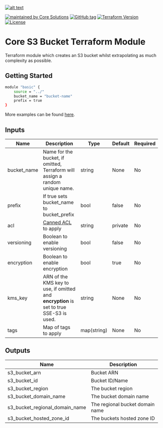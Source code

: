 [![alt text](https://coresolutions.ltd/media/core-solutions-82.png "Core Solutions")](https://coresolutions.ltd)

[![maintained by Core Solutions](https://img.shields.io/badge/maintained%20by-coresolutions.ltd-00607c.svg)](https://coresolutions.ltd)
[![GitHub tag](https://img.shields.io/github/v/tag/coresolutions-ltd/terraform-aws-s3-bucket.svg?label=latest)](https://github.com/coresolutions-ltd/terraform-aws-s3-bucket/releases)
[![Terraform Version](https://img.shields.io/badge/terraform-~%3E%200.12.20-623ce4.svg)](https://github.com/hashicorp/terraform/releases)
[![License](https://img.shields.io/badge/License-Apache%202.0-brightgreen.svg)](https://opensource.org/licenses/Apache-2.0)

# Core S3 Bucket Terraform Module

Terraform module which creates an S3 bucket whilst extrapolating as much complexity as possible.

## Getting Started

```sh
module "basic" {
    source = "../"
    bucket_name = "bucket-name"
    prefix = true
}
```

More examples can be found [here](https://github.com/coresolutions-ltd/terraform-aws-s3-bucket/tree/master/examples).


## Inputs


|     Name    |                                               Description                                           |    Type     | Default | Required |
| ----------- | --------------------------------------------------------------------------------------------------- | ----------- | --------| ---------|
| bucket_name | Name for the bucket, if omitted, Terraform will assign a random unique name.                        | string      | None    | No       |
| prefix      | If true sets bucket_name to bucket_prefix                                                           | bool        | false   | No       |
| acl         | [Canned ACL](https://docs.aws.amazon.com/AmazonS3/latest/dev/acl-overview.html#canned-acl) to apply | string      | private | No       |
| versioning  | Boolean to enable versioning                                                                        | bool        | false   | No       |
| encryption  | Boolean to enable encryption                                                                        | bool        | true    | No       |
| kms_key     | ARN of the KMS key to use, if omitted and **encryption** is set to true SSE-S3 is used.             | string      | None    | No       |    
| tags        | Map of tags to apply                                                                                | map(string) | None    | No       |


## Outputs

|         Name                   |           Description           |
| ------------------------------ | ------------------------------- |
| s3_bucket_arn                  | Bucket ARN                      |
| s3_bucket_id                   | Bucket ID/Name                  |
| s3_bucket_region               | The bucket region               |
| s3_bucket_domain_name          | The bucket domain name          |
| s3_bucket_regional_domain_name | The regional bucket domain name |
| s3_bucket_hosted_zone_id       | The buckets hosted zone ID      |
